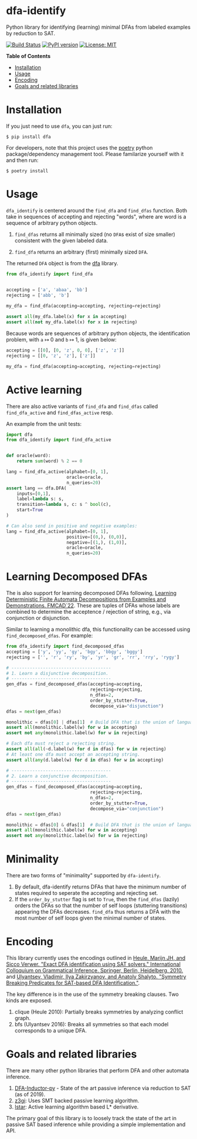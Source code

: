 # dfa-identify
Python library for identifying (learning) minimal DFAs from labeled examples
by reduction to SAT.

[![Build Status](https://cloud.drone.io/api/badges/mvcisback/dfa-identify/status.svg)](https://cloud.drone.io/mvcisback/dfa-identify)
[![PyPI version](https://badge.fury.io/py/dfa-identify.svg)](https://badge.fury.io/py/dfa-identify)
[![License: MIT](https://img.shields.io/badge/License-MIT-yellow.svg)](https://opensource.org/licenses/MIT)

**Table of Contents**

- [Installation](#installation)
- [Usage](#usage)
- [Encoding](#encoding)
- [Goals and related libraries](#goals-and-related-libraries)

# Installation

If you just need to use `dfa`, you can just run:

`$ pip install dfa`

For developers, note that this project uses the
[poetry](https://poetry.eustace.io/) python package/dependency
management tool. Please familarize yourself with it and then
run:

`$ poetry install`

# Usage

`dfa_identify` is centered around the `find_dfa` and `find_dfas` function. Both take in
sequences of accepting and rejecting "words", where are word is a
sequence of arbitrary python objects. 

1. `find_dfas` returns all minimally sized (no `DFA`s exist of size
smaller) consistent with the given labeled data.

2. `find_dfa` returns an arbitrary (first) minimally sized `DFA`.

The returned `DFA` object is from the [dfa](https://github.com/mvcisback/dfa) library.

```python
from dfa_identify import find_dfa


accepting = ['a', 'abaa', 'bb']
rejecting = ['abb', 'b']
    
my_dfa = find_dfa(accepting=accepting, rejecting=rejecting)

assert all(my_dfa.label(x) for x in accepting)
assert all(not my_dfa.label(x) for x in rejecting)
```

Because words are sequences of arbitrary python objects, the
identification problem, with `a` ↦ 0 and `b` ↦ 1, is given below:


```python
accepting = [[0], [0, 'z', 0, 0], ['z', 'z']]
rejecting = [[0, 'z', 'z'], ['z']]

my_dfa = find_dfa(accepting=accepting, rejecting=rejecting)
```

# Active learning

There are also active variants of `find_dfa` and `find_dfas` called
`find_dfa_active` and `find_dfas_active` resp. 

An example from the unit tests:

```python
import dfa
from dfa_identify import find_dfa_active


def oracle(word):
    return sum(word) % 2 == 0

lang = find_dfa_active(alphabet=[0, 1],
                       oracle=oracle,
                       n_queries=20)
assert lang == dfa.DFA(
    inputs=[0,1],
    label=lambda s: s,
    transition=lambda s, c: s ^ bool(c),
    start=True
)

# Can also send in positive and negative examples:
lang = find_dfa_active(alphabet=[0, 1],
                       positive=[(0,), (0,0)],
                       negative=[(1,), (1,0)],
                       oracle=oracle,
                       n_queries=20)

```

# Learning Decomposed DFAs

The is also support for learning decomposed DFAs following,
[Learning Deterministic Finite Automata Decompositions
 from Examples and Demonstrations. FMCAD`22](
 https://doi.org/10.34727/2022/isbn.978-3-85448-053-2_39).
These are tuples of DFAs whose labels are combined to determine
the acceptence / rejection of string, e.g., via conjunction or
disjunction.

Similar to learning a monolithic dfa, this functionality can
be accessed using `find_decomposed_dfas`. For example:

```python
from dfa_identify import find_decomposed_dfas
accepting = ['y', 'yy', 'gy', 'bgy', 'bbgy', 'bggy']
rejecting = ['', 'r', 'ry', 'by', 'yr', 'gr', 'rr', 'rry', 'rygy']

# --------------------------------------
# 1. Learn a disjunctive decomposition.
# --------------------------------------
gen_dfas = find_decomposed_dfas(accepting=accepting,
                                rejecting=rejecting,
                                n_dfas=2,
                                order_by_stutter=True,
                                decompose_via="disjunction")
dfas = next(gen_dfas)

monolithic = dfas[0] | dfas[1]  # Build DFA that is the union of languages.
assert all(monolithic.label(w) for w in accepting)
assert not any(monolithic.label(w) for w in rejecting)

# Each dfa must reject a rejecting string.
assert all(all(~d.label(w) for d in dfas) for w in rejecting)
# At least one dfa must accept an accepting string.
assert all(any(d.label(w) for d in dfas) for w in accepting)

# --------------------------------------
# 2. Learn a conjunctive decomposition.
# --------------------------------------
gen_dfas = find_decomposed_dfas(accepting=accepting,
                                rejecting=rejecting,
                                n_dfas=2,
                                order_by_stutter=True,
                                decompose_via="conjunction")
dfas = next(gen_dfas)

monolithic = dfas[0] & dfas[1]  # Build DFA that is the union of languages.
assert all(monolithic.label(w) for w in accepting)
assert not any(monolithic.label(w) for w in rejecting)

```

# Minimality

There are two forms of "minimality" supported by `dfa-identify`.

1. By default, dfa-identify returns DFAs that have the minimum
   number of states required to seperate the accepting and
   rejecting set.
2. If the `order_by_stutter` flag is set to `True`, then the
   `find_dfas` (lazily) orders the DFAs so that the number of
   self loops (stuttering transitions) appearing the DFAs decreases.
   `find_dfa` thus returns a DFA with the most number of self loops
   given the minimal number of states.

# Encoding

This library currently uses the encodings outlined in [Heule, Marijn JH, and Sicco Verwer. "Exact DFA identification using SAT solvers." International Colloquium on Grammatical Inference. Springer, Berlin, Heidelberg, 2010.](https://link.springer.com/chapter/10.1007/978-3-642-15488-1_7) and [Ulyantsev, Vladimir, Ilya Zakirzyanov, and Anatoly Shalyto. "Symmetry Breaking Predicates for SAT-based DFA Identification."](https://arxiv.org/abs/1602.05028).

The key difference is in the use of the symmetry breaking clauses. Two kinds are exposed.

1. clique (Heule 2010): Partially breaks symmetries by analyzing
   conflict graph.
2. bfs (Ulyantsev 2016): Breaks all symmetries so that each model corresponds to a unique DFA.

# Goals and related libraries

There are many other python libraries that 
perform DFA and other automata inference.

1. [DFA-Inductor-py](https://github.com/ctlab/DFA-Inductor-py) - State of the art passive inference via reduction to SAT (as of 2019).
2. [z3gi](https://gitlab.science.ru.nl/rick/z3gi): Uses SMT backed passive learning algorithm.
3. [lstar](https://pypi.org/project/lstar/): Active learning algorithm based L* derivative.

The primary goal of this library is to loosely track the state of the art in passive SAT based inference while providing a simple implementation and API.
